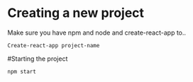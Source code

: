 # Creating a new project 
Make sure you have npm and node and create-react-app to..
```
Create-react-app project-name
```
#Starting the project 
```
npm start
```